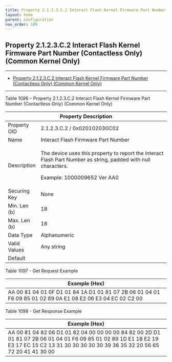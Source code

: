 ```yaml
---
title: Property 2.1.2.3.C.2 Interact Flash Kernel Firmware Part Number (Contactless Only) (Common Kernel Only)
layout: home
parent: Configuration
nav_order: 189
---
```


## Property 2.1.2.3.C.2 Interact Flash Kernel Firmware Part Number (Contactless Only) (Common Kernel Only)

---

- [Property 2.1.2.3.C.2 Interact Flash Kernel Firmware Part Number (Contactless Only) (Common Kernel Only)](#property-2123c2-interact-flash-kernel-firmware-part-number-contactless-only-common-kernel-only)

---


Table 1096 – Property 2.1.2.3.C.2 Interact Flash Kernel Firmware Part
Number (Contactless Only) (Common Kernel Only)

<table>
<colgroup>
<col style="width: 14%" />
<col style="width: 85%" />
</colgroup>
<thead>
<tr>
<th colspan="2">Property Description</th>
</tr>
</thead>
<tbody>
<tr>
<td>Property OID</td>
<td>2.1.2.3.C.2 / 0x020102030C02</td>
</tr>
<tr>
<td>Name</td>
<td>Interact Flash Firmware Part Number</td>
</tr>
<tr>
<td>Description</td>
<td><p>The device uses this property to report the Interact Flash Part
Number as string, padded with null characters.</p>
<p>Example: 1000009652 Ver AA0</p></td>
</tr>
<tr>
<td>Securing Key</td>
<td>None</td>
</tr>
<tr>
<td>Min. Len (b)</td>
<td>18</td>
</tr>
<tr>
<td>Max. Len (b)</td>
<td>18</td>
</tr>
<tr>
<td>Data Type</td>
<td>Alphanumeric</td>
</tr>
<tr>
<td>Valid Values</td>
<td>Any string</td>
</tr>
<tr>
<td>Default</td>
<td></td>
</tr>
</tbody>
</table>

Table 1097 - Get Request Example

| Example (Hex) |
|----|
| AA 00 81 04 01 0F D1 01 84 1A D1 01 81 07 2B 06 01 04 01 F6 09 85 01 02 89 0A E1 08 E2 06 E3 04 EC 02 C2 00 |

Table 1098 - Get Response Example

| Example (Hex) |
|----|
| AA 00 81 04 82 06 D1 01 82 04 00 00 00 00 84 82 00 2D D1 01 81 07 2B 06 01 04 01 F6 09 85 01 02 89 1D E1 1B E2 19 E3 17 EC 15 C2 13 31 30 30 30 30 30 39 36 35 32 20 56 65 72 20 41 41 30 00 |

##